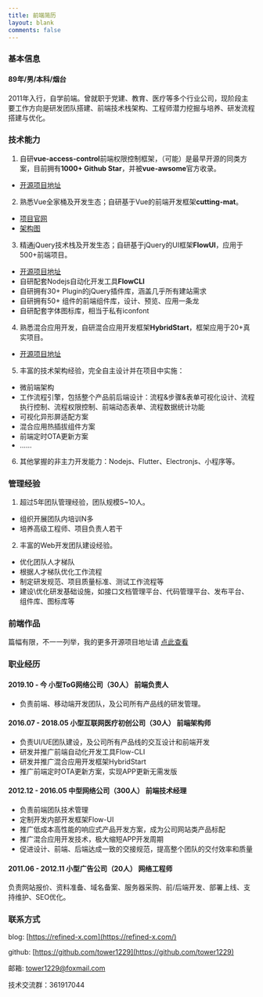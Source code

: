 ```yaml
---
title: 前端简历
layout: blank
comments: false
---
```


### [](#基本信息 "基本信息")基本信息

#### [](#89年-男-本科-烟台 "89年/男/本科/烟台")89年/男/本科/烟台

2011年入行，自学前端。曾就职于党建、教育、医疗等多个行业公司，现阶段主要工作方向是研发团队搭建、前端技术栈架构、工程师潜力挖掘与培养、研发流程搭建与优化。

### [](#技术能力 "技术能力")技术能力

1. 自研**vue-access-control**前端权限控制框架，（可能）是最早开源的同类方案，目前拥有**1000+ Github Star**，并被**vue-awsome**官方收录。

+ [开源项目地址](https://github.com/tower1229/Vue-Access-Control)

2. 熟悉Vue全家桶及开发生态；自研基于Vue的前端开发框架**cutting-mat**。

+ [项目官网](https://cutting-mat.github.io/)
+ [架构图](https://cutting-mat.refined-x.com/assets/img/CuttingMat.png)

3. 精通jQuery技术栈及开发生态；自研基于jQuery的UI框架**FlowUI**，应用于500+前端项目。

+ [开源项目地址](https://flow-ui.refined-x.com/)
+ 自研配套Nodejs自动化开发工具**FlowCLI**
+ 自研拥有30+ Plugin的jQuery插件库，涵盖几乎所有建站需求
+ 自研拥有50+ 组件的前端组件库，设计、预览、应用一条龙
+ 自研配套字体图标库，相当于私有iconfont

4. 熟悉混合应用开发，自研混合应用开发框架**HybridStart**，框架应用于20+真实项目。

+ [开源项目地址](https://github.com/tower1229/HybridStart)

5. 丰富的技术架构经验，完全自主设计并在项目中实施：

+ 微前端架构
+ 工作流程引擎，包括整个产品前后端设计：流程&步骤&表单可视化设计、流程执行控制、流程权限控制、前端动态表单、流程数据统计功能
+ 可视化异形屏适配方案
+ 混合应用热插拔组件方案
+ 前端定时OTA更新方案
+ ……

6. 其他掌握的非主力开发能力：Nodejs、Flutter、Electronjs、小程序等。

### [](#管理经验 "管理经验")管理经验

1. 超过5年团队管理经验，团队规模5~10人。

+ 组织开展团队内培训N多
+ 培养高级工程师、项目负责人若干

2. 丰富的Web开发团队建设经验。

+ 优化团队人才梯队
+ 根据人才梯队优化工作流程
+ 制定研发规范、项目质量标准、测试工作流程等
+ 建设\\优化研发基础设施，如接口文档管理平台、代码管理平台、发布平台、组件库、图标库等

### [](#前端作品 "前端作品")前端作品

篇幅有限，不一一列举，我的更多开源项目地址请 [点此查看](https://refined-x.com/projects/)

### [](#职业经历 "职业经历")职业经历

#### [](#2019-10-今-小型ToG网络公司（30人）-前端负责人 "2019.10 - 今 小型ToG网络公司（30人） 前端负责人")2019.10 - 今 小型ToG网络公司（30人） 前端负责人

+ 负责前端、移动端开发团队，及公司所有产品线的研发管理。

#### [](#2016-07-2018-05-小型互联网医疗初创公司（30人）-前端架构师 "2016.07 - 2018.05 小型互联网医疗初创公司（30人） 前端架构师")2016.07 - 2018.05 小型互联网医疗初创公司（30人） 前端架构师

+ 负责UI/UE团队建设，及公司所有产品线的交互设计和前端开发
+ 研发并推广前端自动化开发工具Flow-CLI
+ 研发并推广混合应用开发框架HybridStart
+ 推广前端定时OTA更新方案，实现APP更新无需发版

#### [](#2012-12-2016-05-中型网络公司（300人）-前端技术经理 "2012.12 - 2016.05 中型网络公司（300人） 前端技术经理")2012.12 - 2016.05 中型网络公司（300人） 前端技术经理

+ 负责前端团队技术管理
+ 定制开发内部开发框架Flow-UI
+ 推广低成本高性能的响应式产品开发方案，成为公司网站类产品标配
+ 推广混合应用开发技术，极大缩短APP开发周期
+ 促进设计、前端、后端达成一致的交接规范，提高整个团队的交付效率和质量

#### [](#2011-06-2012-11-小型广告公司（20人）-网络工程师 "2011.06 - 2012.11 小型广告公司（20人） 网络工程师")2011.06 - 2012.11 小型广告公司（20人） 网络工程师

负责网站报价、资料准备、域名备案、服务器采购、前/后端开发、部署上线、支持维护、SEO优化。

### [](#联系方式 "联系方式")联系方式

blog: [https://refined-x.com](https://refined-x.com/)

github: [https://github.com/tower1229](https://github.com/tower1229)

邮箱: [tower1229@foxmail.com](mailto:tower1229@foxmail.com)

技术交流群：361917044